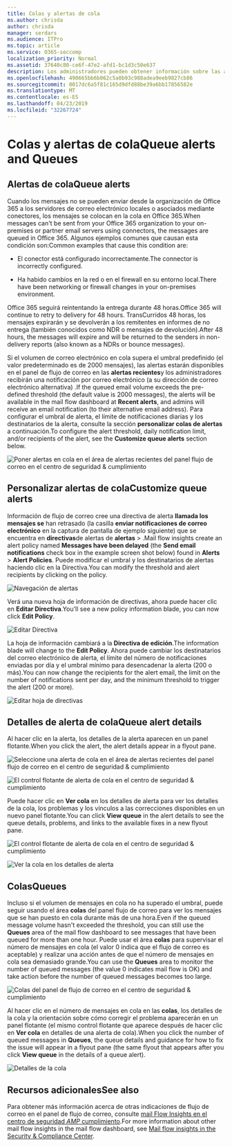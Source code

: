 ```yaml
---
title: Colas y alertas de cola
ms.author: chrisda
author: chrisda
manager: serdars
ms.audience: ITPro
ms.topic: article
ms.service: O365-seccomp
localization_priority: Normal
ms.assetid: 37640c80-ce6f-47e2-afd1-bc1d3c50e637
description: Los administradores pueden obtener información sobre las alertas de cola y las colas del panel del flujo de correo en el centro de seguridad & cumplimiento.
ms.openlocfilehash: 490665bb6b062c5a0b93c988adea9eeb9827cb86
ms.sourcegitcommit: 0017dc6a5f81c165d9dfd88be39a6bb17856582e
ms.translationtype: MT
ms.contentlocale: es-ES
ms.lasthandoff: 04/23/2019
ms.locfileid: "32267724"
---
```

# <a name="queue-alerts-and-queues"></a><span data-ttu-id="93baa-103">Colas y alertas de cola</span><span class="sxs-lookup"><span data-stu-id="93baa-103">Queue alerts and Queues</span></span>

## <a name="queue-alerts"></a><span data-ttu-id="93baa-104">Alertas de cola</span><span class="sxs-lookup"><span data-stu-id="93baa-104">Queue alerts</span></span>

<span data-ttu-id="93baa-105">Cuando los mensajes no se pueden enviar desde la organización de Office 365 a los servidores de correo electrónico locales o asociados mediante conectores, los mensajes se colocan en la cola en Office 365.</span><span class="sxs-lookup"><span data-stu-id="93baa-105">When messages can't be sent from your Office 365 organization to your on-premises or partner email servers using connectors, the messages are queued in Office 365.</span></span> <span data-ttu-id="93baa-106">Algunos ejemplos comunes que causan esta condición son:</span><span class="sxs-lookup"><span data-stu-id="93baa-106">Common examples that cause this condition are:</span></span>

- <span data-ttu-id="93baa-107">El conector está configurado incorrectamente.</span><span class="sxs-lookup"><span data-stu-id="93baa-107">The connector is incorrectly configured.</span></span>

- <span data-ttu-id="93baa-108">Ha habido cambios en la red o en el firewall en su entorno local.</span><span class="sxs-lookup"><span data-stu-id="93baa-108">There have been networking or firewall changes in your on-premises environment.</span></span>

<span data-ttu-id="93baa-109">Office 365 seguirá reintentando la entrega durante 48 horas.</span><span class="sxs-lookup"><span data-stu-id="93baa-109">Office 365 will continue to retry to delivery for 48 hours.</span></span> <span data-ttu-id="93baa-110">TransCurridos 48 horas, los mensajes expirarán y se devolverán a los remitentes en informes de no entrega (también conocidos como NDR o mensajes de devolución).</span><span class="sxs-lookup"><span data-stu-id="93baa-110">After 48 hours, the messages will expire and will be returned to the senders in non-delivery reports (also known as a NDRs or bounce messages).</span></span>

<span data-ttu-id="93baa-111">Si el volumen de correo electrónico en cola supera el umbral predefinido (el valor predeterminado es de 2000 mensajes), las alertas estarán disponibles en el panel de flujo de correo en las **alertas recientes**y los administradores recibirán una notificación por correo electrónico (a su dirección de correo electrónico alternativa) .</span><span class="sxs-lookup"><span data-stu-id="93baa-111">If the queued email volume exceeds the pre-defined threshold (the default value is 2000 messages), the alerts will be available in the mail flow dashboard at **Recent alerts**, and admins will receive an email notification (to their alternative email address).</span></span> <span data-ttu-id="93baa-112">Para configurar el umbral de alerta, el límite de notificaciones diarias y los destinatarios de la alerta, consulte la sección **personalizar colas de alertas** a continuación.</span><span class="sxs-lookup"><span data-stu-id="93baa-112">To configure the alert threshold, daily notification limit, and/or recipients of the alert, see the **Customize queue alerts** section below.</span></span>

![Poner alertas en cola en el área de alertas recientes del panel flujo de correo en el centro de seguridad & cumplimiento](media/5fc4a51c-6118-4270-960b-c6b176ef94ae.png)

## <a name="customize-queue-alerts"></a><span data-ttu-id="93baa-114">Personalizar alertas de cola</span><span class="sxs-lookup"><span data-stu-id="93baa-114">Customize queue alerts</span></span>

<span data-ttu-id="93baa-115">Información de flujo de correo cree una directiva de alerta **llamada los mensajes se** han retrasado (la casilla **enviar notificaciones de correo electrónico** en la captura de pantalla de ejemplo siguiente) que se encuentra en **directivas**de alertas de **alertas** \> .</span><span class="sxs-lookup"><span data-stu-id="93baa-115">Mail flow insights create an alert policy named **Messages have been delayed** (the **Send email notifications** check box in the example screen shot below) found in **Alerts** \> **Alert Policies**.</span></span> <span data-ttu-id="93baa-116">Puede modificar el umbral y los destinatarios de alertas haciendo clic en la Directiva.</span><span class="sxs-lookup"><span data-stu-id="93baa-116">You can modify the threshold and alert recipients by clicking on the policy.</span></span>

![Navegación de alertas](media/efb95976-9e0b-484e-a2fd-093c5bc7a40f.png)

<span data-ttu-id="93baa-118">Verá una nueva hoja de información de directivas, ahora puede hacer clic en **Editar Directiva**.</span><span class="sxs-lookup"><span data-stu-id="93baa-118">You'll see a new policy information blade, you can now click **Edit Policy**.</span></span>

![Editar Directiva](media/ed2aceae-3ee2-4849-a17e-87915987a7dd.png)

<span data-ttu-id="93baa-120">La hoja de información cambiará a la **Directiva de edición**.</span><span class="sxs-lookup"><span data-stu-id="93baa-120">The information blade will change to the **Edit Policy**.</span></span> <span data-ttu-id="93baa-121">Ahora puede cambiar los destinatarios del correo electrónico de alerta, el límite del número de notificaciones enviadas por día y el umbral mínimo para desencadenar la alerta (200 o más).</span><span class="sxs-lookup"><span data-stu-id="93baa-121">You can now change the recipients for the alert email, the limit on the number of notifications sent per day, and the minimum threshold to trigger the alert (200 or more).</span></span>

![Editar hoja de directivas](media/c657cc74-7867-474c-b2c9-dc478449f990.png)

## <a name="queue-alert-details"></a><span data-ttu-id="93baa-123">Detalles de alerta de cola</span><span class="sxs-lookup"><span data-stu-id="93baa-123">Queue alert details</span></span>

<span data-ttu-id="93baa-124">Al hacer clic en la alerta, los detalles de la alerta aparecen en un panel flotante.</span><span class="sxs-lookup"><span data-stu-id="93baa-124">When you click the alert, the alert details appear in a flyout pane.</span></span>

![Seleccione una alerta de cola en el área de alertas recientes del panel flujo de correo en el centro de seguridad & cumplimiento](media/1f6b0e96-5b2c-41ef-9684-9d813b3fabe6.png)

![El control flotante de alerta de cola en el centro de seguridad & cumplimiento](media/105c8fff-912f-4763-8806-2740ebdecd4b.png)

<span data-ttu-id="93baa-127">Puede hacer clic en **Ver cola** en los detalles de alerta para ver los detalles de la cola, los problemas y los vínculos a las correcciones disponibles en un nuevo panel flotante.</span><span class="sxs-lookup"><span data-stu-id="93baa-127">You can click **View queue** in the alert details to see the queue details, problems, and links to the available fixes in a new flyout pane.</span></span>

![El control flotante de alerta de cola en el centro de seguridad & cumplimiento](media/8ff60955-55ef-4f32-a966-85e02cb608d1.png)

![Ver la cola en los detalles de alerta](media/4eb088fe-5dd9-4bf4-b959-c1bb2545c515.png)

## <a name="queues"></a><span data-ttu-id="93baa-130">Colas</span><span class="sxs-lookup"><span data-stu-id="93baa-130">Queues</span></span>

<span data-ttu-id="93baa-131">Incluso si el volumen de mensajes en cola no ha superado el umbral, puede seguir usando el área **colas** del panel flujo de correo para ver los mensajes que se han puesto en cola durante más de una hora.</span><span class="sxs-lookup"><span data-stu-id="93baa-131">Even if the queued message volume hasn't exceeded the threshold, you can still use the **Queues** area of the mail flow dashboard to see messages that have been queued for more than one hour.</span></span> <span data-ttu-id="93baa-132">Puede usar el área **colas** para supervisar el número de mensajes en cola (el valor 0 indica que el flujo de correo es aceptable) y realizar una acción antes de que el número de mensajes en cola sea demasiado grande.</span><span class="sxs-lookup"><span data-stu-id="93baa-132">You can use the **Queues** area to monitor the number of queued messages (the value 0 indicates mail flow is OK) and take action before the number of queued messages becomes too large.</span></span>

![Colas del panel de flujo de correo en el centro de seguridad & cumplimiento](media/0ef6e2ef-dd22-4363-9d4a-b20a00babc9f.png)

<span data-ttu-id="93baa-134">Al hacer clic en el número de mensajes en cola en las **colas**, los detalles de la cola y la orientación sobre cómo corregir el problema aparecerán en un panel flotante (el mismo control flotante que aparece después de hacer clic en **Ver cola** en detalles de una alerta de cola).</span><span class="sxs-lookup"><span data-stu-id="93baa-134">When you click the number of queued messages in **Queues**, the queue details and guidance for how to fix the issue will appear in a flyout pane (the same flyout that appears after you click **View queue** in the details of a queue alert).</span></span>

![Detalles de la cola](media/4eb088fe-5dd9-4bf4-b959-c1bb2545c515.png)

## <a name="see-also"></a><span data-ttu-id="93baa-136">Recursos adicionales</span><span class="sxs-lookup"><span data-stu-id="93baa-136">See also</span></span>

<span data-ttu-id="93baa-137">Para obtener más información acerca de otras indicaciones de flujo de correo en el panel de flujo de correo, consulte [mail Flow Insights en el centro de seguridad _AMP_ cumplimiento](mail-flow-insights.md).</span><span class="sxs-lookup"><span data-stu-id="93baa-137">For more information about other mail flow insights in the mail flow dashboard, see [Mail flow insights in the Security & Compliance Center](mail-flow-insights.md).</span></span>
